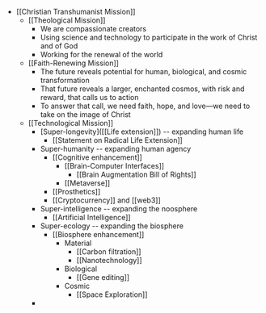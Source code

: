 - [[Christian Transhumanist Mission]]
    - [[Theological Mission]]
        - We are compassionate creators
        - Using science and technology to participate in the work of Christ and of God
        - Working for the renewal of the world
    - [[Faith-Renewing Mission]]
        - The future reveals potential for human, biological, and cosmic transformation
        - That future reveals a larger, enchanted cosmos, with risk and reward, that calls us to action
        - To answer that call, we need faith, hope, and love—we need to take on the image of Christ 
    - [[Technological Mission]]
        - [Super-longevity]([[Life extension]]) -- expanding human life
            - [[Statement on Radical Life Extension]]
        - Super-humanity -- expanding human agency
            - [[Cognitive enhancement]]
                - [[Brain-Computer Interfaces]]
                    - [[Brain Augmentation Bill of Rights]]
                - [[Metaverse]]
            - [[Prosthetics]]
            - [[Cryptocurrency]] and [[web3]]
        - Super-intelligence -- expanding the noosphere
            - [[Artificial Intelligence]]
        - Super-ecology -- expanding the biosphere
            - [[Biosphere enhancement]]
                - Material
                    - [[Carbon filtration]]
                    - [[Nanotechnology]]
                - Biological
                    - [[Gene editing]]
                - Cosmic
                    - [[Space Exploration]]
        - 
